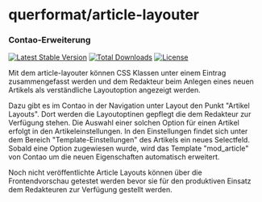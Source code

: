 # querformat/article-layouter
### Contao-Erweiterung
[![Latest Stable Version](https://poser.pugx.org/querformat/article-layouter/v/stable)](https://packagist.org/packages/querformat/article-layouter)
[![Total Downloads](https://poser.pugx.org/querformat/article-layouter/downloads)](https://packagist.org/packages/querformat/article-layouter)
[![License](https://poser.pugx.org/querformat/article-layouter/license)](https://packagist.org/packages/querformat/article-layouter)

Mit dem article-layouter können CSS Klassen unter einem Eintrag zusammengefasst werden und dem Redakteur beim Anlegen eines neuen Artikels als verständliche Layoutoption angezeigt werden.

Dazu gibt es im Contao in der Navigation unter Layout den Punkt "Artikel Layouts". Dort werden die Layoutoptinen gepflegt die dem Redakteur zur Verfügung stehen. Die Auswahl einer solchen Option für einen Artikel erfolgt in den Artikeleinstellungen. In den Einstellungen findet sich unter dem Bereich "Template-Einstellungen" des Artikels ein neues Selectfeld. Sobald eine Option zugewiesen wurde, wird das Template "mod_article" von Contao um die neuen Eigenschaften automatisch erweitert.

Noch nicht veröffentlichte Article Layouts können über die Frontendvorschau getestet werden bevor sie für den produktiven Einsatz dem Redakteuren zur Verfügung gestellt werden.
